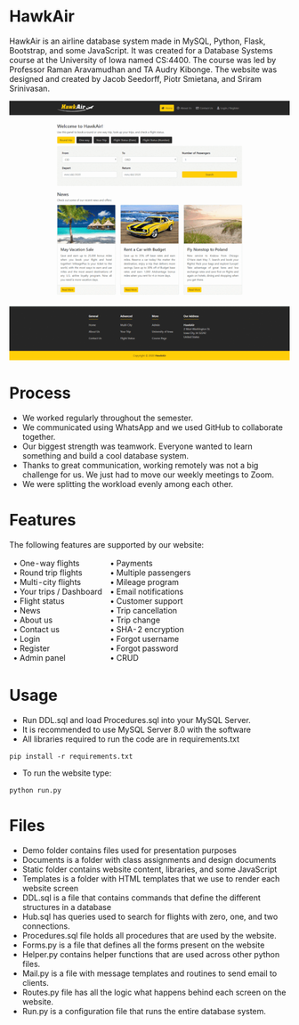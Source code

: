 # HawkAir
HawkAir is an airline database system made in MySQL, Python, Flask, Bootstrap, and some JavaScript. It was created for a Database Systems course at the University of Iowa named CS:4400. The course was led by Professor Raman Aravamudhan and TA Audry Kibonge. The website was designed and created by Jacob Seedorff, Piotr Smietana, and Sriram Srinivasan.

![](/demo/demo-small.gif)

# Process
- We worked regularly throughout the semester.
- We communicated using WhatsApp and we used GitHub to collaborate together.
- Our biggest strength was teamwork. Everyone wanted to learn something and build a cool database system.
- Thanks to great communication, working remotely was not a big challenge for us. We just had to move our weekly meetings to Zoom.
- We were splitting the workload evenly among each other.

# Features
The following features are supported by our website:
<table>
<thead>
  <tr>
    <td>• One-way flights<br>• Round trip flights<br>• Multi-city flights<br>• Your trips / Dashboard<br>• Flight status<br>• News<br>• About us<br>• Contact us<br>• Login<br>• Register<br>• Admin panel</th>
    <td>• Payments<br>• Multiple passengers<br>• Mileage program<br>• Email notifications<br>• Customer support<br>• Trip cancellation<br>• Trip change<br>• SHA-2 encryption<br>• Forgot username<br>• Forgot password<br>• CRUD</th>
  </tr>
</thead>
</table>

# Usage
- Run DDL.sql and load Procedures.sql into your MySQL Server.
- It is recommended to use MySQL Server 8.0 with the software
- All libraries required to run the code are in requirements.txt
<pre><code>pip install -r requirements.txt</code></pre>
- To run the website type:
<pre><code>python run.py</code></pre>

# Files
- Demo folder contains files used for presentation purposes
- Documents is a folder with class assignments and design documents
- Static folder contains website content, libraries, and some JavaScript
- Templates is a folder with HTML templates that we use to render each website screen
- DDL.sql is a file that contains commands that define the different structures in a database
- Hub.sql has queries used to search for flights with zero, one, and two connections.
- Procedures.sql file holds all procedures that are used by the website.
- Forms.py is a file that defines all the forms present on the website
- Helper.py contains helper functions that are used across other python files.
- Mail.py is a file with message templates and routines to send email to clients.
- Routes.py file has all the logic what happens behind each screen on the website.
- Run.py is a configuration file that runs the entire database system.
